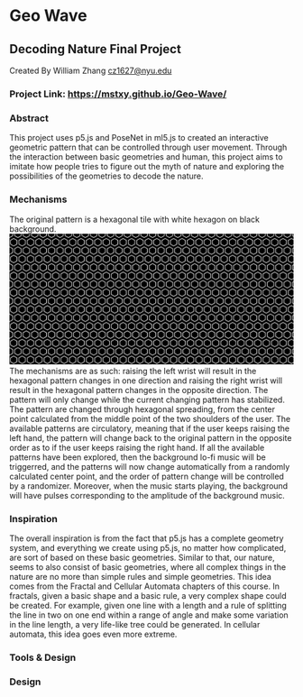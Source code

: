 # Geo Wave
## Decoding Nature Final Project
Created By William Zhang [cz1627@nyu.edu](cz1627@nyu.edu)

### Project Link: https://mstxy.github.io/Geo-Wave/

### Abstract 
This project uses p5.js and PoseNet in ml5.js to created an interactive geometric pattern that can be controlled through user movement. Through the interaction between basic geometries and human, this project aims to imitate how people tries to figure out the myth of nature and exploring the possibilities of the geometries to decode the nature. 

### Mechanisms
The original pattern is a hexagonal tile with white hexagon on black background. 
![pattern_0](doc/pattern_0.png)
The mechanisms are as such: raising the left wrist will result in the hexagonal pattern changes in one direction and raising the right wrist will result in the hexagonal pattern changes in the opposite direction. The pattern will only change while the current changing pattern has stabilized. The pattern are changed through hexagonal spreading, from the center point calculated from the middle point of the two shoulders of the user. The available patterns are circulatory, meaning that if the user keeps raising the left hand, the pattern will change back to the original pattern in the opposite order as to if the user keeps raising the right hand. If all the available patterns have been explored, then the background lo-fi music will be triggerred, and the patterns will now change automatically from a randomly calculated center point, and the order of pattern change will be controlled by a randomizer. Moreover, when the music starts playing, the background will have pulses corresponding to the amplitude of the background music.

### Inspiration
The overall inspiration is from the fact that p5.js has a complete geometry system, and everything we create using p5.js, no matter how complicated, are sort of based on these basic geometries. Similar to that, our nature, seems to also consist of basic geometries, where all complex things in the nature are no more than simple rules and simple geometries. This idea comes from the Fractal and Cellular Automata chapters of this course. In fractals, given a basic shape and a basic rule, a very complex shape could be created. For example, given one line with a length and a rule of splitting the line in two on one end within a range of angle and make some variation in the line length, a very life-like tree could be generated. In cellular automata, this idea goes even more extreme.

### Tools & Design

### Design



